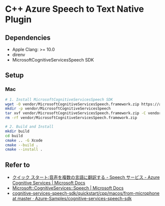 # C++ Azure Speech to Text Native Plugin

## Dependencies

* Apple Clang: >= 10.0
* direnv
* MicrosoftCognitiveServicesSpeech SDK

## Setup

### Mac

```sh
# 1. Install MicrosoftCognitiveServicesSpeech SDK
wget -O vendor/MicrosoftCognitiveServicesSpeech.framework.zip https://aka.ms/csspeech/macosbinary
mkdir -p vendor/MicrosoftCognitiveServicesSpeech
tar xvf vendor/MicrosoftCognitiveServicesSpeech.framework.zip -C vendor/MicrosoftCognitiveServicesSpeech
rm -rf vendor/MicrosoftCognitiveServicesSpeech.framework.zip

# 2. Build and Install
mkdir build
cd build
cmake .. -G Xcode
cmake --build .
cmake --install .
```

## Refer to

- [クイック スタート:音声を複数の言語に翻訳する - Speech サービス - Azure Cognitive Services | Microsoft Docs](https://docs.microsoft.com/ja-jp/azure/cognitive-services/speech-service/quickstarts/translate-speech-to-text-multiple-languages?tabs=dotnet%2Cwindowsinstall&pivots=programming-language-cpp)
- [Microsoft::CognitiveServices::Speech | Microsoft Docs](https://docs.microsoft.com/ja-jp/cpp/cognitive-services/speech/)
- [cognitive-services-speech-sdk/quickstart/cpp/macos/from-microphone at master · Azure-Samples/cognitive-services-speech-sdk](https://github.com/Azure-Samples/cognitive-services-speech-sdk/tree/master/quickstart/cpp/macos/from-microphone)
